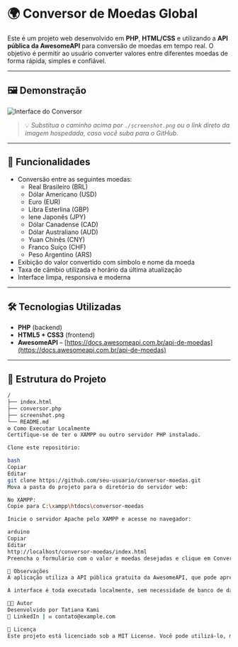 # 🌍 Conversor de Moedas Global

Este é um projeto web desenvolvido em **PHP**, **HTML/CSS** e utilizando a **API pública da AwesomeAPI** para conversão de moedas em tempo real. O objetivo é permitir ao usuário converter valores entre diferentes moedas de forma rápida, simples e confiável.

---

## 🖼️ Demonstração

![Interface do Conversor](PHP-conversor/conversor2.png)

> 💡 *Substitua o caminho acima por `./screenshot.png` ou o link direto da imagem hospedada, caso você suba para o GitHub.*

---

## 🚀 Funcionalidades

- Conversão entre as seguintes moedas:
  - Real Brasileiro (BRL)
  - Dólar Americano (USD)
  - Euro (EUR)
  - Libra Esterlina (GBP)
  - Iene Japonês (JPY)
  - Dólar Canadense (CAD)
  - Dólar Australiano (AUD)
  - Yuan Chinês (CNY)
  - Franco Suíço (CHF)
  - Peso Argentino (ARS)
- Exibição do valor convertido com símbolo e nome da moeda
- Taxa de câmbio utilizada e horário da última atualização
- Interface limpa, responsiva e moderna

---

## 🛠 Tecnologias Utilizadas

- **PHP** (backend)
- **HTML5 + CSS3** (frontend)
- **AwesomeAPI** – [https://docs.awesomeapi.com.br/api-de-moedas](https://docs.awesomeapi.com.br/api-de-moedas)

---

## 📂 Estrutura do Projeto

```bash
/
├── index.html          
├── conversor.php       
├── screenshot.png      
└── README.md           
⚙️ Como Executar Localmente
Certifique-se de ter o XAMPP ou outro servidor PHP instalado.

Clone este repositório:

bash
Copiar
Editar
git clone https://github.com/seu-usuario/conversor-moedas.git
Mova a pasta do projeto para o diretório do servidor web:

No XAMPP:
Copie para C:\xampp\htdocs\conversor-moedas

Inicie o servidor Apache pelo XAMPP e acesse no navegador:

arduino
Copiar
Editar
http://localhost/conversor-moedas/index.html
Preencha o formulário com o valor e moedas desejadas e clique em Converter.

📌 Observações
A aplicação utiliza a API pública gratuita da AwesomeAPI, que pode apresentar limitações de requisições por tempo.

A interface é toda executada localmente, sem necessidade de banco de dados.

🧑‍💻 Autor
Desenvolvido por Tatiana Kami
🔗 LinkedIn | ✉️ contato@example.com

📃 Licença
Este projeto está licenciado sob a MIT License. Você pode utilizá-lo, modificá-lo e distribuí-lo livremente, desde que mantenha os devidos créditos.


